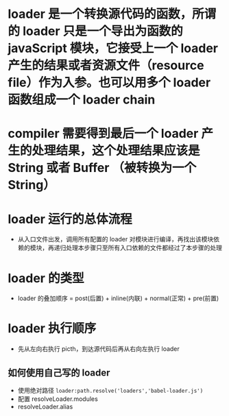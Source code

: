 # loader 是一个转换源代码的函数，所谓的 loader 只是一个导出为函数的 javaScript 模块，它接受上一个 loader 产生的结果或者资源文件（resource file）作为入参。也可以用多个 loader 函数组成一个 loader chain

# compiler 需要得到最后一个 loader 产生的处理结果，这个处理结果应该是 String 或者 Buffer （被转换为一个 String）

# loader 运行的总体流程

- 从入口文件出发，调用所有配置的 loader 对模块进行编译，再找出该模块依赖的模块，再递归处理本步骤只至所有入口依赖的文件都经过了本步骤的处理

# loader 的类型

- loader 的叠加顺序 = post(后置) + inline(内联) + normal(正常) + pre(前置)

# loader 执行顺序

- 先从左向右执行 picth，到达源代码后再从右向左执行 loader

## 如何使用自己写的 loader

- 使用绝对路径 `loader:path.resolve('loaders','babel-loader.js')`
- 配置 resolveLoader.modules
- resolveLoader.alias
